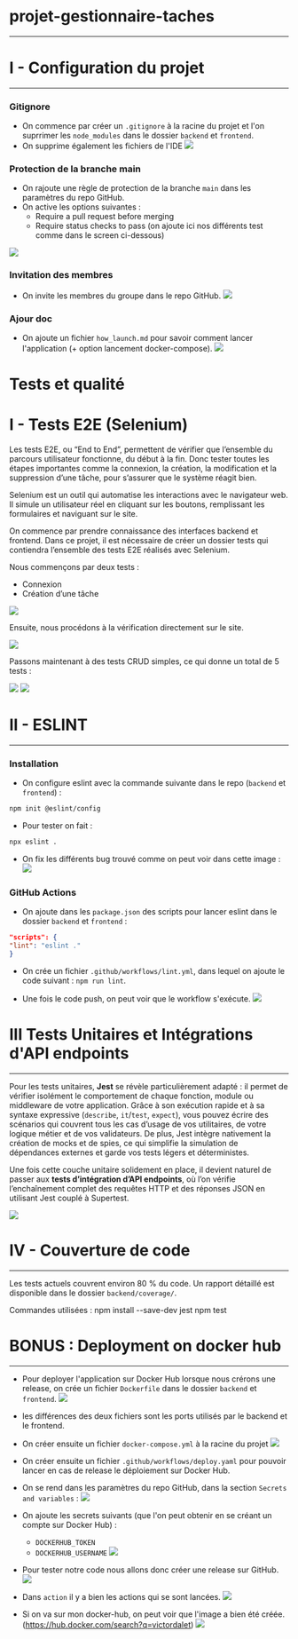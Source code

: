 # projet-gestionnaire-taches

---

# I - Configuration du projet

---

### Gitignore

- On commence par créer un `.gitignore` à la racine du projet et l'on suprrimer les `node_modules` dans le dossier
  `backend` et `frontend`.
- On supprime également les fichiers de l'IDE
  ![](assets/gitignore.png)

### Protection de la branche main

- On rajoute une règle de protection de la branche `main` dans les paramètres du repo GitHub.
- On active les options suivantes :
    - Require a pull request before merging
    - Require status checks to pass (on ajoute ici nos différents test comme dans le screen ci-dessous)

![](assets/branch_protected.png)

### Invitation des membres

- On invite les membres du groupe dans le repo GitHub.
  ![](assets/invite_member.png)

### Ajour doc

- On ajoute un fichier `how_launch.md` pour savoir comment lancer l'application (+ option lancement docker-compose).
  ![](assets/how_launch.png)


# Tests et qualité

# I - Tests E2E (Selenium)
Les tests E2E, ou “End to End”, permettent de vérifier que l’ensemble du parcours utilisateur fonctionne, du début à la fin. Donc tester toutes les étapes importantes comme la connexion, la création, la modification et la suppression d’une tâche, pour s’assurer que le système réagit bien.

Selenium est un outil qui automatise les interactions avec le navigateur web. Il simule un utilisateur réel en cliquant sur les boutons, remplissant les formulaires et naviguant sur le site.

On commence par prendre connaissance des interfaces backend et frontend.
Dans ce projet, il est nécessaire de créer un dossier tests qui contiendra l’ensemble des tests E2E réalisés avec Selenium.

Nous commençons par deux tests :
  - Connexion
  - Création d’une tâche

    
 ![](assets/1.png)

 
Ensuite, nous procédons à la vérification directement sur le site.

 ![](assets/2.PNG)
 
Passons maintenant à des tests CRUD simples, ce qui donne un total de 5 tests :

 ![](assets/3.PNG)
 ![](assets/4.PNG)

# II - ESLINT

---

### Installation

- On configure eslint avec la commande suivante dans le repo (`backend` et `frontend`) :

```bash
npm init @eslint/config
```

- Pour tester on fait :

```bash
npx eslint .
```

- On fix les différents bug trouvé comme on peut voir dans cette image :
  ![](assets/eslint_error.png)

### GitHub Actions

- On ajoute dans les `package.json` des scripts pour lancer eslint dans le dossier `backend` et `frontend` :

```json
"scripts": {
"lint": "eslint ."
}
```

- On crée un fichier `.github/workflows/lint.yml`, dans lequel on ajoute le code suivant : `npm run lint`.

- Une fois le code push, on peut voir que le workflow s'exécute.
  ![](assets/eslint_workflow.png)

# III Tests Unitaires et Intégrations d'API endpoints

---

Pour les tests unitaires, **Jest** se révèle particulièrement adapté : il permet de vérifier isolément le comportement de chaque fonction, module ou middleware de votre application. Grâce à son exécution rapide et à sa syntaxe expressive (`describe`, `it`/`test`, `expect`), vous pouvez écrire des scénarios qui couvrent tous les cas d’usage de vos utilitaires, de votre logique métier et de vos validateurs. De plus, Jest intègre nativement la création de mocks et de spies, ce qui simplifie la simulation de dépendances externes et garde vos tests légers et déterministes.

Une fois cette couche unitaire solidement en place, il devient naturel de passer aux **tests d’intégration d’API endpoints**, où l’on vérifie l’enchaînement complet des requêtes HTTP et des réponses JSON en utilisant Jest couplé à Supertest.

![](assets/image.png)

# IV - Couverture de code

---

Les tests actuels couvrent environ 80 % du code.
Un rapport détaillé est disponible dans le dossier `backend/coverage/`.

Commandes utilisées :
npm install --save-dev jest
npm test

# BONUS : Deployment on docker hub

---

- Pour deployer l'application sur Docker Hub lorsque nous crérons une release, on crée un fichier `Dockerfile` dans le
  dossier `backend` et `frontend`.
  ![](assets/dockerfile.png)
- les différences des deux fichiers sont les ports utilisés par le backend et le frontend.
- On créer ensuite un fichier `docker-compose.yml` à la racine du projet
  ![](assets/docker-compose.png)
- On créer ensuite un fichier `.github/workflows/deploy.yaml` pour pouvoir lancer en cas de release le déploiement sur
  Docker Hub.
- On se rend dans les paramètres du repo GitHub, dans la section `Secrets and variables` :
  ![](assets/secret_empty.png)
- On ajoute les secrets suivants (que l'on peut obtenir en se créant un compte sur Docker Hub) :
    - `DOCKERHUB_TOKEN`
    - `DOCKERHUB_USERNAME`
      ![](assets/secret.png)

- Pour tester notre code nous allons donc créer une release sur GitHub.
  ![](assets/release.png)
- Dans `action` il y a bien les actions qui se sont lancées.
  ![](assets/action_docker.png)
- Si on va sur mon docker-hub, on peut voir que l'image a bien été créée. (https://hub.docker.com/search?q=victordalet)
  ![](assets/docker-hub.png)



